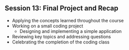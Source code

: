 ## Session 13: Final Project and Recap
- Applying the concepts learned throughout the course
- Working on a small coding project
  - Designing and implementing a simple application
- Reviewing key topics and addressing questions
- Celebrating the completion of the coding class

